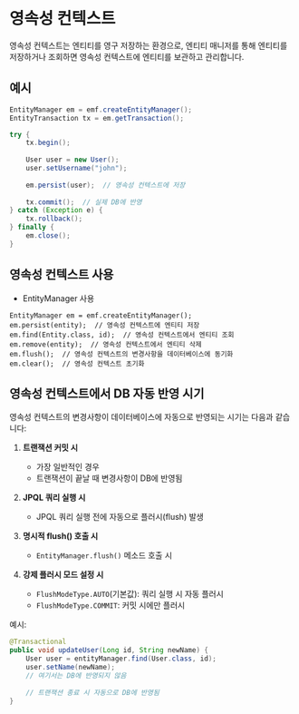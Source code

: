# 영속성 컨텍스트

영속성 컨텍스트는 엔티티를 영구 저장하는 환경으로, 엔티티 매니저를 통해 엔티티를 저장하거나 조회하면 영속성 컨텍스트에 엔티티를 보관하고 관리합니다.

## 예시

```java
EntityManager em = emf.createEntityManager();
EntityTransaction tx = em.getTransaction();

try {
    tx.begin();
    
    User user = new User();
    user.setUsername("john");
    
    em.persist(user);  // 영속성 컨텍스트에 저장
    
    tx.commit();  // 실제 DB에 반영
} catch (Exception e) {
    tx.rollback();
} finally {
    em.close();
}
```


## 영속성 컨텍스트 사용
- EntityManager 사용

```
EntityManager em = emf.createEntityManager();
em.persist(entity);  // 영속성 컨텍스트에 엔티티 저장
em.find(Entity.class, id);  // 영속성 컨텍스트에서 엔티티 조회
em.remove(entity);  // 영속성 컨텍스트에서 엔티티 삭제
em.flush();  // 영속성 컨텍스트의 변경사항을 데이터베이스에 동기화
em.clear();  // 영속성 컨텍스트 초기화
```




## 영속성 컨텍스트에서 DB 자동 반영 시기

영속성 컨텍스트의 변경사항이 데이터베이스에 자동으로 반영되는 시기는 다음과 같습니다:

1. **트랜잭션 커밋 시**
   - 가장 일반적인 경우
   - 트랜잭션이 끝날 때 변경사항이 DB에 반영됨

2. **JPQL 쿼리 실행 시**
   - JPQL 쿼리 실행 전에 자동으로 플러시(flush) 발생

3. **명시적 flush() 호출 시**
   - `EntityManager.flush()` 메소드 호출 시

4. **강제 플러시 모드 설정 시**
   - `FlushModeType.AUTO`(기본값): 쿼리 실행 시 자동 플러시
   - `FlushModeType.COMMIT`: 커밋 시에만 플러시

예시:
```java
@Transactional
public void updateUser(Long id, String newName) {
    User user = entityManager.find(User.class, id);
    user.setName(newName);
    // 여기서는 DB에 반영되지 않음
    
    // 트랜잭션 종료 시 자동으로 DB에 반영됨
}